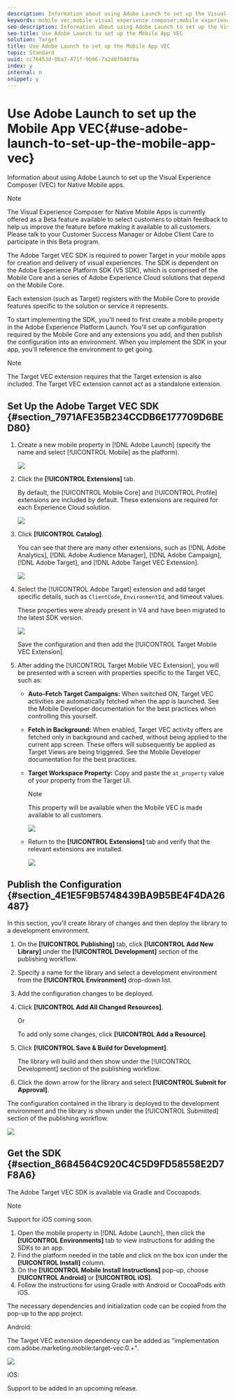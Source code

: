 ```yaml
---
description: Information about using Adobe Launch to set up the Visual Experience Composer (VEC) for Native Mobile apps.
keywords: mobile vec;mobile visual experience composer;mobile experience composer options;setting up;launch;adobe launch;vec sdk
seo-description: Information about using Adobe Launch to set up the Visual Experience Composer (VEC) for Native Mobile apps.
seo-title: Use Adobe Launch to set up the Mobile App VEC
solution: Target
title: Use Adobe Launch to set up the Mobile App VEC
topic: Standard
uuid: cc76453d-8ba7-471f-9b96-7a2d8f040f0a
index: y
internal: n
snippet: y
---
```


# Use Adobe Launch to set up the Mobile App VEC{#use-adobe-launch-to-set-up-the-mobile-app-vec}

Information about using Adobe Launch to set up the Visual Experience Composer (VEC) for Native Mobile apps.

>[!NOTE]
>
>The Visual Experience Composer for Native Mobile Apps is currently offered as a Beta feature available to select customers to obtain feedback to help us improve the feature before making it available to all customers. Please talk to your Customer Success Manager or Adobe Client Care to participate in this Beta program.

The Adobe Target VEC SDK is required to power Target in your mobile apps for creation and delivery of visual experiences. The SDK is dependent on the Adobe Experience Platform SDK (V5 SDK), which is comprised of the Mobile Core and a series of Adobe Experience Cloud solutions that depend on the Mobile Core.

Each extension (such as Target) registers with the Mobile Core to provide features specific to the solution or service it represents.

To start implementing the SDK, you'll need to first create a mobile property in the Adobe Experience Platform Launch. You'll set up configuration required by the Mobile Core and any extensions you add, and then publish the configuration into an environment. When you implement the SDK in your app, you'll reference the environment to get going.

>[!NOTE]
>
>The Target VEC extension requires that the Target extension is also included. The Target VEC extension cannot act as a standalone extension.

## Set Up the Adobe Target VEC SDK {#section_7971AFE35B234CCDB6E177709D6BED80}

1. Create a new mobile property in [!DNL Adobe Launch] (specify the name and select [!UICONTROL Mobile] as the platform).

   ![](assets/launch_create_mobile_property.png)

1. Click the **[!UICONTROL Extensions]** tab.

   By default, the [!UICONTROL Mobile Core] and [!UICONTROL Profile] extensions are included by default. These extensions are required for each Experience Cloud solution.

   ![](assets/launch_2.png)

1. Click **[!UICONTROL Catalog]**.

   You can see that there are many other extensions, such as [!DNL Adobe Analytics], [!DNL Adobe Audience Manager], [!DNL Adobe Campaign], [!DNL Adobe Target], and [!DNL Adobe Target VEC Extension].

   ![](assets/launch_3.png)

1. Select the [!UICONTROL Adobe Target] extension and add target specific details, such as `ClientCode`, `EnvironmentId`, and timeout values.

   These properties were already present in V4 and have been migrated to the latest SDK version.

   ![](assets/launch_4.png)

   Save the configuration and then add the [!UICONTROL Target Mobile VEC Extension]. 

1. After adding the [!UICONTROL Target Mobile VEC Extension], you will be presented with a screen with properties specific to the Target VEC, such as:

    * **Auto-Fetch Target Campaigns:** When switched ON, Target VEC activities are automatically fetched when the app is launched. See the Mobile Developer documentation for the best practices when controlling this yourself. 
    * **Fetch in Background:** When enabled, Target VEC activity offers are fetched only in background and cached, without being applied to the current app screen. These offers will subsequently be applied as Target Views are being triggered. See the Mobile Developer documentation for the best practices. 
    * **Target Workspace Property:** Copy and paste the `at_property` value of your property from the Target UI.

      >[!NOTE]
      >
      >This property will be available when the Mobile VEC is made available to all customers.

      ![](assets/launch_5.png)

    * Return to the **[!UICONTROL Extensions]** tab and verify that the relevant extensions are installed.

      ![](assets/launch_6.png)

## Publish the Configuration {#section_4E1E5F9B5748439BA9B5BE4F4DA26487}

In this section, you'll create library of changes and then deploy the library to a development environment.

1. On the **[!UICONTROL Publishing]** tab, click **[!UICONTROL Add New Library]** under the **[!UICONTROL Development]** section of the publishing workflow. 
1. Specify a name for the library and select a development environment from the **[!UICONTROL Environment]** drop-down list. 
1. Add the configuration changes to be deployed. 
1. Click **[!UICONTROL Add All Changed Resources]**.

   Or

   To add only some changes, click **[!UICONTROL Add a Resource]**. 

1. Click **[!UICONTROL Save & Build for Development]**.

   The library will build and then show under the [!UICONTROL Development] section of the publishing workflow. 

1. Click the down arrow for the library and select **[!UICONTROL Submit for Approval]**.

The configuration contained in the library is deployed to the development environment and the library is shown under the [!UICONTROL Submitted] section of the publishing workflow.

![](assets/launch_7.png)

## Get the SDK {#section_8684564C920C4C5D9FD58558E2D7F8A6}

The Adobe Target VEC SDK is available via Gradle and Cocoapods.

>[!NOTE]
>
>Support for iOS coming soon.

1. Open the mobile property in [!DNL Adobe Launch], then click the **[!UICONTROL Environments]** tab to view instructions for adding the SDKs to an app. 
1. Find the platform needed in the table and click on the box icon under the **[!UICONTROL Install]** column. 
1. On the **[!UICONTROL Mobile Install Instructions]** pop-up, choose **[!UICONTROL Android]** or **[!UICONTROL iOS]**. 
1. Follow the instructions for using Gradle with Android or CocoaPods with iOS.

The necessary dependencies and initialization code can be copied from the pop-up to the app project.

Android:

The Target VEC extension dependency can be added as "implementation com.adobe.marketing.mobile:target-vec:0.+".

![](assets/launch_8.png)

iOS:

Support to be added in an upcoming release. 
